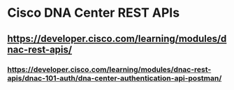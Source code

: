 # Cisco DNA Center REST APIs

## https://developer.cisco.com/learning/modules/dnac-rest-apis/

### https://developer.cisco.com/learning/modules/dnac-rest-apis/dnac-101-auth/dna-center-authentication-api-postman/
